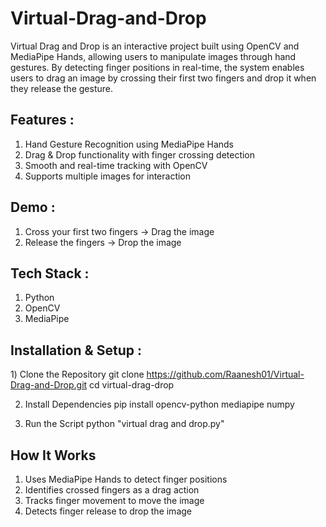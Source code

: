 # Virtual-Drag-and-Drop
Virtual Drag and Drop is an interactive project built using OpenCV and MediaPipe Hands, allowing users to manipulate images through hand gestures. By detecting finger positions in real-time, the system enables users to drag an image by crossing their first two fingers and drop it when they release the gesture.

##  Features :
1)  Hand Gesture Recognition using MediaPipe Hands
2)  Drag & Drop functionality with finger crossing detection
3)  Smooth and real-time tracking with OpenCV
4)  Supports multiple images for interaction

## Demo : 
1)  Cross your first two fingers → Drag the image
2)  Release the fingers → Drop the image

## Tech Stack :
1) Python
2) OpenCV
3) MediaPipe

## Installation & Setup : 

1️) Clone the Repository
git clone https://github.com/Raanesh01/Virtual-Drag-and-Drop.git
cd virtual-drag-drop

2) Install Dependencies
pip install opencv-python mediapipe numpy

3) Run the Script
python "virtual drag and drop.py"

##  How It Works
1) Uses MediaPipe Hands to detect finger positions
2) Identifies crossed fingers as a drag action
3) Tracks finger movement to move the image
4) Detects finger release to drop the image




